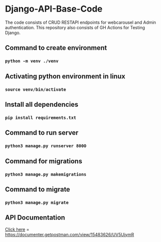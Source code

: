 # Django-API-Base-Code
The code consists of CRUD RESTAPI endpoints for webcarousel and Admin authentication. This repository also consists of GH Actions for Testing Django. 

## Command to create environment
### `python -m venv ./venv`

## Activating python environment in linux
### `source venv/bin/activate`

## Install all dependencies
### `pip install requirements.txt`
## Command to run server  
### `python3 manage.py runserver 800O`

## Command for migrations 
### `python3 manage.py makemigrations`

## Command to migrate 
### `python3 manage.py migrate`

## API Documentation
[Click here](https://documenter.getpostman.com/view/15483626/UV5UjymR)  = https://documenter.getpostman.com/view/15483626/UV5UjymR 
